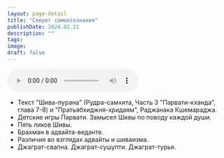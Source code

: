 ```yaml
---
layout: page-detail
title: "Секрет сомоосознания"
publishDate: 2024.02.21
description: ""
tags:
image:
draft: false
---
```


<audio title="2024.02.21 - Секрет сомоосознания.mp3" src="https://filer-api.advayta.org/v1.0/public/files/74441" controls=""></audio>

* Текст "Шива-пурана" (Рудра-самхита, Часть 3 "Парвати-кханда", глава 7-8) и "Пратьябхиджня-хридаям", Раджанака Кшемараджа.
* Детские игры Парвати. Замысел Шивы по поводу каждой души.
* Пять ликов Шивы.
* Брахман в адвайта-веданте.
* Различия во взглядах адвайты и шиваизма.
* Джаграт-свапна. Джаграт-сушупти. Джаграт-турья.

  
